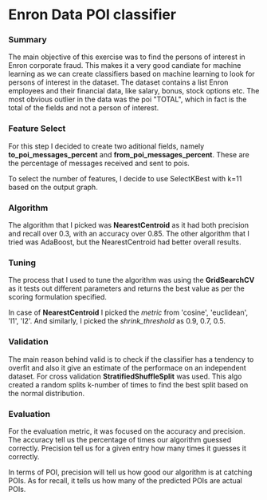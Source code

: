 # Enron Data POI classifier

### Summary

The main objective of this exercise was to find the persons of interest in Enron corporate fraud. This makes it a very good candiate for machine learning as we can create classifiers based on machine learning to look for persons of interest in the dataset. The dataset contains a list Enron employees and their financial data, like salary, bonus, stock options etc. The most obvious outlier in the data was the poi "TOTAL", which in fact is the total of the fields and not a person of interest.

### Feature Select

For this step I decided to create two aditional fields, namely **to_poi_messages_percent** and **from_poi_messages_percent**. These are the percentage of messages received and sent to pois.

To select the number of features, I decide to use SelectKBest with k=11 based on the output graph.

### Algorithm 

The algorithm that I picked was **NearestCentroid** as it had both precision and recall over 0.3, with an accuracy over 0.85. The other algorithm that I tried was AdaBoost, but the NearestCentroid had better overall results.

### Tuning

The process that I used to tune the algorithm was using the **GridSearchCV** as it tests out different parameters and returns the best value as per the scoring formulation specified.

In case of **NearestCentroid** I picked the *metric* from 'cosine', 'euclidean', 'l1', 'l2'. And similarly, I picked the *shrink_threshold* as 0.9, 0.7, 0.5.

### Validation

The main reason behind valid is to check if the classifier has a tendency to overfit and also it give an estimate of the performace on an independent dataset. For cross validation **StratifiedShuffleSplit** was used. This algo created a random splits k-number of times to find the best split based on the normal distribution.

### Evaluation 

For the evaluation metric, it was focused on the accuracy and precision. The accuracy tell us the percentage of times our algorithm guessed correctly. Precision tell us for a given entry how many times it guesses it correctly.

In terms of POI, precision will tell us how good our algorithm is at catching POIs. As for recall, it tells us how many of the predicted POIs are actual POIs.